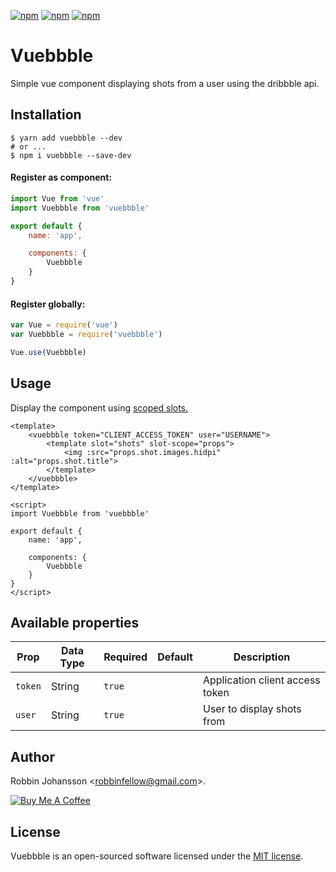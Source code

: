 [![npm](https://img.shields.io/npm/v/vuebbble.svg)](https://www.npmjs.com/package/vuebbble)
[![npm](https://img.shields.io/npm/dt/vuebbble.svg)](https://www.npmjs.com/package/vuebbble)
[![npm](https://img.shields.io/npm/l/vuebbble.svg)](https://www.npmjs.com/package/vuebbble)

# Vuebbble
Simple vue component displaying shots from a user using the dribbble api.

## Installation
```shell
$ yarn add vuebbble --dev
# or ...
$ npm i vuebbble --save-dev
```

#### Register as component:

```javascript
import Vue from 'vue'
import Vuebbble from 'vuebbble'

export default {
    name: 'app',

    components: {
        Vuebbble
    }
}
```

#### Register globally:

```javascript
var Vue = require('vue')
var Vuebbble = require('vuebbble')

Vue.use(Vuebbble)
```

## Usage

Display the component using [scoped slots.](https://vuejs.org/v2/guide/components.html#Scoped-Slots)

```vue
<template>
    <vuebbble token="CLIENT_ACCESS_TOKEN" user="USERNAME">
        <template slot="shots" slot-scope="props">
            <img :src="props.shot.images.hidpi" :alt="props.shot.title">
        </template>
    </vuebbble>
</template>

<script>
import Vuebbble from 'vuebbble'

export default {
    name: 'app',

    components: {
        Vuebbble
    }
}
</script>
```

## Available properties

Prop           | Data Type  | Required  | Default   | Description
-------------- | ---------- | --------- | -------   | -----------
`token`        | String     | `true`    |           | Application client access token
`user`         | String     | `true`    |           | User to display shots from

## Author

Robbin Johansson \<robbinfellow@gmail.com>.

[![Buy Me A Coffee](https://www.buymeacoffee.com/assets/img/custom_images/orange_img.png)](https://www.buymeacoffee.com/robbinfellow)

## License

Vuebbble is an open-sourced software licensed under the [MIT license](http://opensource.org/licenses/MIT).

